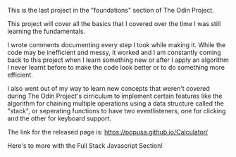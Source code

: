This is the last project in the "foundations" section of The Odin Project.

This project will cover all the basics that I covered over the time I was still learning the fundamentals.

I wrote comments documenting every step I took while making it. While the code may be inefficient and messy, it worked and I am constantly coming back to this project when I learn something new or after I apply an algorithm I never learnt before to make the code look better or to do something more efficient.

I also went out of my way to learn new concepts that weren't covered during The Odin Project's cirriculum to implement certain features like the algorithm for chaining multiple operations using a data structure called the "stack", or seperating functions to have two eventlisteners, one for clicking and the other for keyboard support.

The link for the released page is: https://popusa.github.io/Calculator/

Here's to more with the Full Stack Javascript Section!

